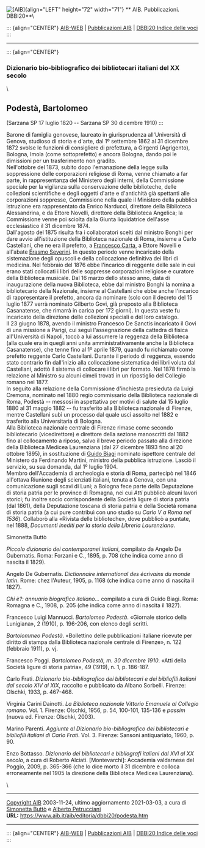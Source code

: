 ![\[AIB\]](/aib/wi/aibv72.gif){align="LEFT" height="72" width="71"}
** AIB. Pubblicazioni. DBBI20**\

::: {align="CENTER"}
[AIB-WEB](/) \| [Pubblicazioni AIB](/pubblicazioni/) \| [DBBI20 Indice
delle voci](dbbi20.htm)
:::

------------------------------------------------------------------------

::: {align="CENTER"}
### Dizionario bio-bibliografico dei bibliotecari italiani del XX secolo

\

## Podestà, Bartolomeo

(Sarzana SP 17 luglio 1820 -- Sarzana SP 30 dicembre 1910)
:::

Barone di famiglia genovese, laureato in giurisprudenza all\'Università
di Genova, studioso di storia e d\'arte, dal 1º settembre 1862 al 31
dicembre 1872 svolse le funzioni di consigliere di prefettura, a
Girgenti (Agrigento), Bologna, Imola (come sottoprefetto) e ancora
Bologna, dando poi le dimissioni per un trasferimento non gradito.\
Nell\'ottobre del 1873, subito dopo l\'emanazione della legge sulla
soppressione delle corporazioni religiose di Roma, venne chiamato a far
parte, in rappresentanza del Ministero degli interni, della Commissione
speciale per la vigilanza sulla conservazione delle biblioteche, delle
collezioni scientifiche e degli oggetti d\'arte e d\'antichità già
spettanti alle corporazioni soppresse, Commissione nella quale il
Ministero della pubblica istruzione era rappresentato da Enrico
Narducci, direttore della Biblioteca Alessandrina, e da Ettore Novelli,
direttore della Biblioteca Angelica; la Commissione venne poi sciolta
dalla Giunta liquidatrice dell\'asse ecclesiastico il 31 dicembre 1874.\
Dall\'agosto del 1875 risulta fra i collaboratori scelti dal ministro
Bonghi per dare avvio all\'istituzione della Biblioteca nazionale di
Roma, insieme a Carlo Castellani, che ne era il prefetto, a [Francesco
Carta](carta.htm), a Ettore Novelli e all\'abate [Erasmo
Severini](severini.htm). In questo periodo venne incaricato della
sistemazione degli opuscoli e della collocazione definitiva dei libri di
medicina. Nel febbraio del 1876 ebbe l\'incarico di reggente delle sale
in cui erano stati collocati i libri delle soppresse corporazioni
religiose e curatore della Biblioteca musicale. Dal 16 marzo dello
stesso anno, data di inaugurazione della nuova Biblioteca, ebbe dal
ministro Bonghi la nomina a bibliotecario della Nazionale, insieme al
Castellani che ebbe anche l\'incarico di rappresentare il prefetto,
ancora da nominare (solo con il decreto del 15 luglio 1877 verrà
nominato Gilberto Govi, già preposto alla Biblioteca Casanatense, che
rimarrà in carica per 172 giorni). In questa veste fu incaricato della
direzione delle collezioni speciali e del loro catalogo.\
Il 23 giugno 1878, avendo il ministro Francesco De Sanctis incaricato il
Govi di una missione a Parigi, cui seguì l\'assegnazione della cattedra
di fisica all\'Università di Napoli, toccò a lui assumere la reggenza
della Biblioteca (alla quale era in quegli anni unita
amministrativamente anche la Biblioteca Casanatense), che tenne fino al
1º aprile 1879, quando fu richiamato come prefetto reggente Carlo
Castellani. Durante il periodo di reggenza, essendo stato contrario fin
dall\'inizio alla collocazione sistematica dei libri voluta dal
Castellani, adottò il sistema di collocare i libri per formato. Nel 1878
firmò la relazione al Ministro su alcuni cimeli trovati in un
ripostiglio del Collegio romano nel 1877.\
In seguito alla relazione della Commissione d\'inchiesta presieduta da
Luigi Cremona, nominato nel 1880 regio commissario della Biblioteca
nazionale di Roma, Podestà -- messosi in aspettativa per motivi di
salute dal 15 luglio 1880 al 31 maggio 1882 -- fu trasferito alla
Biblioteca nazionale di Firenze, mentre Castellani subì un processo dal
quale uscì assolto nel 1882 e trasferito alla Universitaria di Bologna.\
Alla Biblioteca nazionale centrale di Firenze rimase come secondo
bibliotecario (vicedirettore) e direttore della sezione manoscritti dal
1882 fino al collocamento a riposo, salvo il breve periodo passato alla
direzione della Biblioteca Medicea Laurenziana (dal 27 dicembre 1893
fino al 20 ottobre 1895), in sostituzione di [Guido Biagi](biagi.htm)
nominato ispettore centrale del Ministero da Ferdinando Martini,
ministro della pubblica istruzione. Lasciò il servizio, su sua domanda,
dal 1º luglio 1904.\
Membro dell\'Accademia di archeologia e storia di Roma, partecipò nel
1846 all\'ottava Riunione degli scienziati italiani, tenuta a Genova,
con una comunicazione sugli scavi di Luni; a Bologna fece parte della
Deputazione di storia patria per le province di Romagna, nei cui *Atti*
pubblicò alcuni lavori storici; fu inoltre socio corrispondente della
Società ligure di storia patria (dal 1861), della Deputazione toscana di
storia patria e della Società romana di storia patria (a cui pure
contribuì con uno studio su *Carlo V a Roma nel 1536*). Collaborò alla
«Rivista delle biblioteche», dove pubblicò a puntate, nel 1888,
*Documenti inediti per la storia della Libreria Laurenziana*.

Simonetta Buttò

*Piccolo dizionario dei contemporanei italiani*, compilato da Angelo De
Gubernatis. Roma: Forzani e C., 1895, p. 708 (che indica come anno di
nascita il 1829).

Angelo De Gubernatis. *Dictionnaire international des écrivains du monde
latin*. Rome: chez l\'Auteur, 1905, p. 1168 (che indica come anno di
nascita il 1827).

*Chi è?: annuario biografico italiano\...* compilato a cura di Guido
Biagi. Roma: Romagna e C., 1908, p. 205 (che indica come anno di nascita
il 1827).

Francesco Luigi Mannucci. *Bartolomeo Podestà*. «Giornale storico della
Lunigiana», 2 (1910), p. 196-206, con elenco degli scritti.

*Bartolommeo Podestà*. «Bollettino delle pubblicazioni italiane ricevute
per diritto di stampa dalla Biblioteca nazionale centrale di Firenze»,
n. 122 (febbraio 1911), p. vj.

Francesco Poggi. *Bartolomeo Podestà, m. 30 dicembre 1910*. «Atti della
Società ligure di storia patria», 49 (1919), n. 1, p. 186-187.

Carlo Frati. *Dizionario bio-bibliografico dei bibliotecari e dei
bibliofili italiani dal secolo XIV al XIX*, raccolto e pubblicato da
Albano Sorbelli. Firenze: Olschki, 1933, p. 467-468.

Virginia Carini Dainotti. *La Biblioteca nazionale Vittorio Emanuele al
Collegio romano*. Vol. 1. Firenze: Olschki, 1956, p. 54, 100-101,
135-136 e *passim* (nuova ed. Firenze: Olschki, 2003).

Marino Parenti. *Aggiunte al Dizionario bio-bibliografico dei
bibliotecari e bibliofili italiani di Carlo Frati*. Vol. 3. Firenze:
Sansoni antiquariato, 1960, p. 90.

Enzo Bottasso. *Dizionario dei bibliotecari e bibliografi italiani dal
XVI al XX secolo*, a cura di Roberto Alciati. \[Montevarchi\]: Accademia
valdarnese del Poggio, 2009, p. 365-366 (che lo dice morto il 31
dicembre e colloca erroneamente nel 1905 la direzione della Biblioteca
Medicea Laurenziana).

\

------------------------------------------------------------------------

[Copyright AIB](/su-questo-sito/dichiarazione-di-copyright-aib-web/)
2003-11-24, ultimo aggiornamento 2021-03-03, a cura di [Simonetta
Buttò](/aib/redazione3.htm) e [Alberto
Petrucciani](/su-questo-sito/redazione-aib-web/)\
**URL:** https://www.aib.it/aib/editoria/dbbi20/podesta.htm

------------------------------------------------------------------------

::: {align="CENTER"}
[AIB-WEB](/) \| [Pubblicazioni AIB](/pubblicazioni/) \| [DBBI20 Indice
delle voci](dbbi20.htm)
:::
